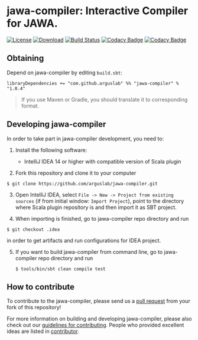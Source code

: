# jawa-compiler: Interactive Compiler for JAWA.
[![License](https://img.shields.io/badge/License-EPL%201.0-red.svg)](https://opensource.org/licenses/EPL-1.0) 
[![Download](https://api.bintray.com/packages/arguslab/maven/jawa-compiler/images/download.svg)](https://bintray.com/arguslab/maven/jawa-compiler/_latestVersion)
[![Build Status](https://travis-ci.org/arguslab/jawa-compiler.svg?branch=master)](https://travis-ci.org/arguslab/jawa-compiler)
[![Codacy Badge](https://api.codacy.com/project/badge/Grade/7feccdaca19847759f75bd044ddbee28)](https://www.codacy.com/app/fgwei521/jawa-compiler?utm_source=github.com&amp;utm_medium=referral&amp;utm_content=arguslab/jawa-compiler&amp;utm_campaign=Badge_Grade)
[![Codacy Badge](https://api.codacy.com/project/badge/Coverage/7feccdaca19847759f75bd044ddbee28)](https://www.codacy.com/app/fgwei521/jawa-compiler?utm_source=github.com&amp;utm_medium=referral&amp;utm_content=arguslab/jawa-compiler&amp;utm_campaign=Badge_Coverage)

## Obtaining

Depend on jawa-compiler by editing
`build.sbt`:

```
libraryDependencies += "com.github.arguslab" %% "jawa-compiler" % "1.0.4"
```

> If you use Maven or Gradle, you should translate it to corresponding format.

## Developing jawa-compiler

In order to take part in jawa-compiler development, you need to:

1. Install the following software:
    - IntelliJ IDEA 14 or higher with compatible version of Scala plugin

2. Fork this repository and clone it to your computer

  ```
  $ git clone https://github.com/arguslab/jawa-compiler.git
  ```

3. Open IntelliJ IDEA, select `File -> New -> Project from existing sources`
(if from initial window: `Import Project`), point to
the directory where Scala plugin repository is and then import it as SBT project.

4. When importing is finished, go to jawa-compiler repo directory and run

  ```
  $ git checkout .idea
  ```

  in order to get artifacts and run configurations for IDEA project.
  
5. If you want to build jawa-compiler from command line, go to jawa-compiler repo directory and run

   ```
   $ tools/bin/sbt clean compile test
   ```

## How to contribute

To contribute to the jawa-compiler, please send us a [pull request](https://help.github.com/articles/using-pull-requests/#fork--pull) from your fork of this repository!

For more information on building and developing jawa-compiler, please also check out our [guidelines for contributing](CONTRIBUTING.md). People who provided excellent ideas are listed in [contributor](CONTRIBUTOR.md).
